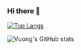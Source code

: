 ### Hi there 👋

<!--
**vuong-buihv/vuong-buihv** is a ✨ _special_ ✨ repository because its `README.md` (this file) appears on your GitHub profile.

Here are some ideas to get you started:

- 🔭 I’m currently working on ...
- 🌱 I’m currently learning ...
- 👯 I’m looking to collaborate on ...
- 🤔 I’m looking for help with ...
- 💬 Ask me about ...
- 📫 How to reach me: ...
- 😄 Pronouns: ...
- ⚡ Fun fact: ...
-->

[![Top Langs](https://github-readme-stats.vercel.app/api/top-langs/?username=vuong-buihv&layout=compact)](https://github.com/vuong-buihv)



![Vuong's GitHub stats](https://github-readme-stats.vercel.app/api?username==vuong-buihv&bg_color=30,e96443,904e95&title_color=fff&text_color=fff)
